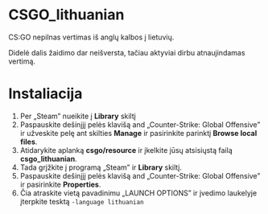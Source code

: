 # CSGO_lithuanian
CS:GO nepilnas vertimas iš anglų kalbos į lietuvių.

Didelė dalis žaidimo dar neišversta, tačiau aktyviai dirbu atnaujindamas vertimą.
# Instaliacija
1. Per „Steam” nueikite į **Library** skiltį
2. Paspauskite dešinįjį pelės klavišą and „Counter-Strike: Global Offensive” ir užveskite pelę ant skilties **Manage** ir pasirinkite parinktį **Browse local files**.
3. Atidarykite aplanką **csgo/resource** ir įkelkite jūsų atsisiųstą failą **csgo_lithuanian**.
4. Tada grįžkite į programą „Steam” ir **Library** skiltį.
5. Paspauskite dešinįjį pelės klavišą and „Counter-Strike: Global Offensive” ir pasirinkite **Properties**.
6. Čia atraskite vietą pavadinimu „LAUNCH OPTIONS” ir įvedimo laukelyje įterpkite tesktą ```-language lithuanian```
